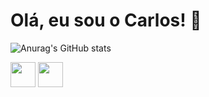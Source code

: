 
<!--
**CarlosCruz0001/CarlosCruz0001** is a ✨ _special_ ✨ repository because its `README.md` (this file) appears on your GitHub profile.

Here are some ideas to get you started:

- 🔭 I’m currently working on ...
- 🌱 I’m currently learning ...
- 👯 I’m looking to collaborate on ...
- 🤔 I’m looking for help with ...
- 💬 Ask me about ...
- 📫 How to reach me: ...
- 😄 Pronouns: ...
- ⚡ Fun fact: ...
-->
# Olá, eu sou o Carlos! 👋

![Anurag's GitHub stats](https://github-readme-stats.vercel.app/api?username=CarlosCruz0001&show_icons=true&theme=radical)


<img loading="lazy" src="[[https://cdn.jsdelivr.net/gh/devicons/devicon/icons/java/java-original.svg](https://icons8.com.br/icon/PXTY4q2Sq2lG/javascript)](https://icons8.com.br/icon/Nkym0Ujb8VGI/javascript)" width="40" height="40"/> <img loading="lazy" src="https://cdn.jsdelivr.net/gh/devicons/devicon/icons/linux/linux-original.svg" width="40" height="40"/>
